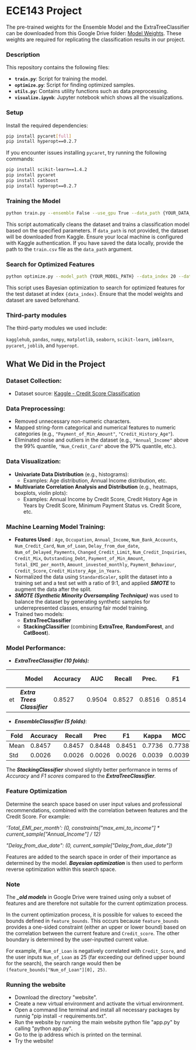 # ECE143 Project

The pre-trained weights for the Ensemble Model and the ExtraTreeClassifier can be downloaded from this Google Drive folder: [Model Weights](https://drive.google.com/drive/folders/1zXDAAJkvUK8wZCzr4DZojyVU2zw_6_uI?usp=sharing). These weights are required for replicating the classification results in our project.

### **Description**

This repository contains the following files:

- **`train.py`**: Script for training the model.
- **`optimize.py`**: Script for finding optimized samples.
- **`utils.py`:** Contains utility functions such as data preprocessing.
- **`visualize.ipynb`**: Jupyter notebook which shows all the visualizations.

### **Setup**

Install the required dependencies:

```bash
pip install pycaret[full]
pip install hyperopt==0.2.7
```

If you encounter issues installing `pycaret`, try running the following commands:

```bash
pip install scikit-learn==1.4.2
pip install pycaret
pip install catboost
pip install hyperopt==0.2.7
```

### Training the Model

```bash
python train.py --ensemble False --use_gpu True --data_path {YOUR_DATA_PATH}
```

This script automatically cleans the dataset and trains a classification model based on the specified parameters. If `data_path` is not provided, the dataset will be downloaded from Kaggle. Ensure your local machine is configured with Kaggle authentication. If you have saved the data locally, provide the path to the `train.csv` file as the `data_path` argument.

### Search for Optimized Features

```bash
python optimize.py --model_path {YOUR_MODEL_PATH} --data_index 20 --data_path {YOUR_DATA_PATH}
```

This script uses Bayesian optimization to search for optimized features for the test dataset at index `{data_index}`. Ensure that the model weights and dataset are saved beforehand.

### Third-party modules

The third-party modules we used include:

`kagglehub`, `pandas`, `numpy`, `matplotlib`, `seaborn`, `scikit-learn`, `imblearn`, `pycaret`, `joblib`, and `hyperopt`.

## What We Did in the Project

### **Dataset Collection:**

* Dataset source: [Kaggle - Credit Score Classification](https://www.kaggle.com/datasets/parisrohan/credit-score-classification?select=train.csv)

### **Data Preprocessing:**

* Removed unnecessary non-numeric characters.
* Mapped string-form categorical and numerical features to numeric categories (e.g., `"Payment_of_Min_Amount"`, `"Credit_History_Age"`).
* Eliminated noise and outliers in the dataset (e.g., `"Annual_Income"` above the 99% quantile, `"Num_Credit_Card"` above the 97% quantile, etc.).

### **Data Visualization:**

* **Univariate Data Distribution** (e.g., histograms):
  * Examples: Age distribution, Annual Income distribution, etc.
* **Multivariate Correlation Analysis and Distribution** (e.g., heatmaps, boxplots, violin plots):
  * Examples: Annual Income by Credit Score, Credit History Age in Years by Credit Score, Minimum Payment Status vs. Credit Score, etc.

### **Machine Learning Model Training:**

* **Features Used** :
  `Age`, `Occupation`, `Annual_Income`, `Num_Bank_Accounts`, `Num_Credit_Card`, `Num_of_Loan`, `Delay_from_due_date`, `Num_of_Delayed_Payments`, `Changed_Credit_Limit`, `Num_Credit_Inquiries`, `Credit_Mix`, `Outstanding_Debt`, `Payment_of_Min_Amount`, `Total_EMI_per_month`, `Amount_invested_monthly`, `Payment_Behaviour`, `Credit_Score`, `Credit_History_Age_in_Years`.
* Normalized the data using `StandardScaler`, split the dataset into a training set and a test set with a ratio of 9:1, and applied ***SMOTE*** to augment the data after the split.
* ***SMOTE (Synthetic Minority Oversampling Technique)*** was used to balance the dataset by generating synthetic samples for underrepresented classes, ensuring fair model training.
* Trained two models:
  * **ExtraTreeClassifier**
  * **StackingClassifier** (combining **ExtraTree**, **RandomForest**, and **CatBoost**).

### **Model Performance:**

- ***ExtraTreeClassifier (10 folds):***

|    | Model                                | Accuracy | AUC    | Recall | Prec.  | F1     | Kappa  | MCC    | TT (Sec) |
| -- | ------------------------------------ | -------- | ------ | ------ | ------ | ------ | ------ | ------ | -------- |
| et | ***Extra Trees Classifier*** | 0.8527   | 0.9504 | 0.8527 | 0.8516 | 0.8514 | 0.7790 | 0.7797 | 8.2790   |

- ***EnsembleClassifier (5 folds)***:

| Fold | Accuracy | Recall | Prec   | F1     | Kappa  | MCC    |
| ---- | -------- | ------ | ------ | ------ | ------ | ------ |
| Mean | 0.8457   | 0.8457 | 0.8448 | 0.8451 | 0.7736 | 0.7738 |
| Std  | 0.0026   | 0.0026 | 0.0026 | 0.0026 | 0.0039 | 0.0039 |

The ***StackingClassifier*** showed slightly better performance in terms of *Accuracy* and *F1 scores* compared to the ***ExtraTreeClassifier***.

### Feature Optimization

Determine the search space based on user input values and professional recommendations, combined with the correlation between features and the Credit Score. For example:

*'Total_EMI_per_month': (0, constraints["max_emi_to_income"] * current_sample["Annual_Income"] / 12)*

*"Delay_from_due_date": (0, current_sample["Delay_from_due_date"])*

Features are added to the search space in order of their importance as determined by the model. ***Bayesian optimization*** is then used to perform reverse optimization within this search space.

### Note

The ***_old models*** in Google Drive were trained using only a subset of features and are therefore not suitable for the current optimization process.

In the current optimization process, it is possible for values to exceed the bounds defined in `feature_bounds`. This occurs because `feature_bounds` provides a one-sided constraint (either an upper or lower bound) based on the correlation between the current feature and `Credit_score`. The other boundary is determined by the user-inputted current value.

For example, if `Num_of_Loan` is negatively correlated with `Credit_Score`, and the user inputs `Num_of_Loan` as 25 (far exceeding our defined upper bound for the search), the search range would then be `(feature_bounds["Num_of_Loan"][0], 25)`.

### Running the website
* Download the directory "website".
* Create a new virtual environment and activate the virtual environment.
* Open a command line terminal and install all necessary packages by runnig "pip install -r requirements.txt".
* Run the website by running the main website python file "app.py" by calling "python app.py".
* Go to the ip address which is printed on the terminal.
* Try the website! 
